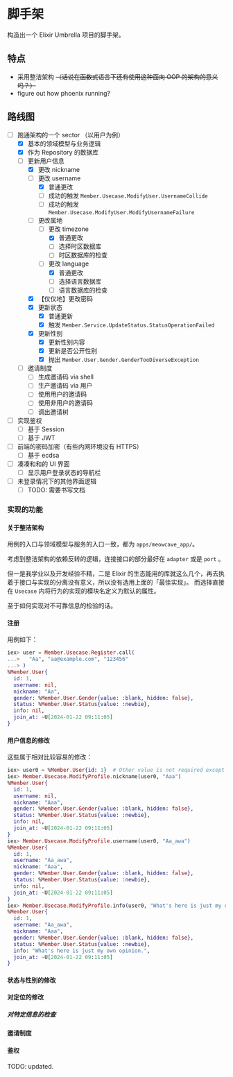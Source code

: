 # 脚手架

构造出一个 Elixir Umbrella 项目的脚手架。

## 特点

- 采用整洁架构 ~~（话说在函数式语言下还有使用这种面向 OOP 的架构的意义吗？）~~
- figure out how phoenix running?

## 路线图

- [ ] 跑通架构的一个 sector （以用户为例）
  - [x] 基本的领域模型与业务逻辑
  - [x] 作为 Repository 的数据库
  - [ ] 更新用户信息
    - [x] 更改 nickname
    - [ ] 更改 username
      - [x] 普通更改
      - [ ] 成功的触发 `Member.Usecase.ModifyUser.UsernameCollide`
      - [ ] 成功的触发 `Member.Usecase.ModifyUser.ModifyUsernameFailure`
    - [ ] 更改属地
      - [ ] 更改 timezone
        - [x] 普通更改
        - [ ] 选择时区数据库
        - [ ] 时区数据库的检查
      - [ ] 更改 language
        - [x] 普通更改
        - [ ] 选择语言数据库
        - [ ] 语言数据库的检查
    - [x] 【仅仅地】更改密码
    - [x] 更新状态
      - [x] 普通更新
      - [x] 触发 `Member.Service.UpdateStatus.StatusOperationFailed`
    - [x] 更新性别
      - [x] 更新性别内容
      - [x] 更新是否公开性别
      - [x] 抛出 `Member.User.Gender.GenderTooDiverseException`
  - [ ] 邀请制度
    - [ ] 生成邀请码 via shell
    - [ ] 生产邀请码 via 用户
    - [ ] 使用用户的邀请码
    - [ ] 使用非用户的邀请码
    - [ ] 调出邀请树
- [ ] 实现鉴权
  - [ ] 基于 Session
  - [ ] 基于 JWT
- [ ] 前端的密码加密（有些内网环境没有 HTTPS）
  - [ ] 基于 ecdsa
- [ ] 凑凑和和的 UI 界面
  - [ ] 显示用户登录状态的导航栏
- [ ] 未登录情况下的其他界面逻辑
  - [ ] TODO: 需要书写文档

### 实现的功能

#### 关于整洁架构

用例的入口与领域模型与服务的入口一致，都为 `apps/meowcave_app/`。

考虑到整洁架构的依赖反转的逻辑，连接接口的部分最好在 `adapter` 或是 `port` 。

但一是我学业以及开发经验不精，二是 Elixir 的生态能用的库就这么几个，再去执着于接口与实现的分离没有意义，所以没有选用上面的「最佳实现」。
而选择直接在 `Usecase` 内将行为的实现的模块名定义为默认的属性。

至于如何实现对不可靠信息的检验的话。

#### 注册

用例如下：

```elixir
iex> user = Member.Usecase.Register.call(
...>   "Aa", "aa@example.com", "123456"
...> )
%Member.User{
  id: 1,
  username: nil,
  nickname: "Aa",
  gender: %Member.User.Gender{value: :blank, hidden: false},
  status: %Member.User.Status{value: :newbie},
  info: nil,
  join_at: ~U[2024-01-22 09:11:05]
}
```


#### 用户信息的修改

这些属于相对比较容易的修改：

```elixir
iex> user0 = %Member.User{id: 1}  # Other value is not required except `id`.
iex> Member.Usecase.ModifyProfile.nickname(user0, "Aaa")
%Member.User{
  id: 1,
  username: nil,
  nickname: "Aaa",
  gender: %Member.User.Gender{value: :blank, hidden: false},
  status: %Member.User.Status{value: :newbie},
  info: nil,
  join_at: ~U[2024-01-22 09:11:05]
}
iex> Member.Usecase.ModifyProfile.username(user0, "Aa_awa")
%Member.User{
  id: 1,
  username: "Aa_awa",
  nickname: "Aaa",
  gender: %Member.User.Gender{value: :blank, hidden: false},
  status: %Member.User.Status{value: :newbie},
  info: nil,
  join_at: ~U[2024-01-22 09:11:05]
}
iex> Member.Usecase.ModifyProfile.info(user0, "What's here is just my own opinion.")
%Member.User{
  id: 1,
  username: "Aa_awa",
  nickname: "Aaa",
  gender: %Member.User.Gender{value: :blank, hidden: false},
  status: %Member.User.Status{value: :newbie},
  info: "What's here is just my own opinion.",
  join_at: ~U[2024-01-22 09:11:05]
}
```

#### 状态与性别的修改

#### 对定位的修改

##### 对特定信息的检查

#### 邀请制度

#### 鉴权

TODO: updated.

